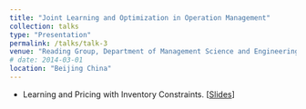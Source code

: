 ```yaml
---
title: "Joint Learning and Optimization in Operation Management"
collection: talks
type: "Presentation"
permalink: /talks/talk-3
venue: "Reading Group, Department of Management Science and Engineering"
# date: 2014-03-01
location: "Beijing China"
---
```


- Learning and Pricing with Inventory Constraints. [[Slides](http://doslim.github.io/files/Learning_and_Pricing_with_Inventory_Constraints.pdf)]
